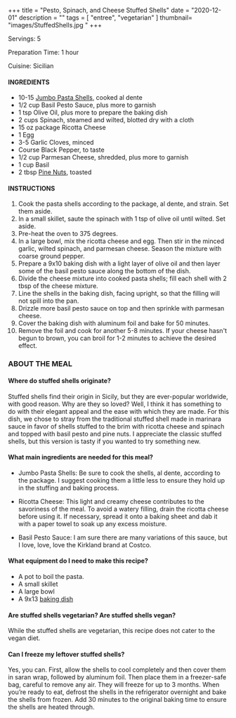 +++
title = "Pesto, Spinach, and Cheese Stuffed Shells"
date = "2020-12-01"
description = ""
tags = [
    "entree",
    "vegetarian"
]
thumbnail= "images/StuffedShells.jpg "
+++

Servings: 5 <!--more-->

Preparation Time: 1 hour

Cuisine: Sicilian 

#### INGREDIENTS 

* 10-15 [Jumbo Pasta Shells](https://amzn.to/3rUskFr), cooked al dente
* 1/2 cup Basil Pesto Sauce, plus more to garnish
* 1 tsp Olive Oil, plus more to prepare the baking dish
* 2 cups Spinach, steamed and wilted, blotted dry with a cloth
* 15 oz package Ricotta Cheese
* 1 Egg
* 3-5 Garlic Cloves, minced
* Course Black Pepper, to taste
* 1/2 cup Parmesan Cheese, shredded, plus more to garnish
* 1 cup Basil
* 2 tbsp [Pine Nuts](https://amzn.to/3amamWp), toasted 

#### INSTRUCTIONS 

1. Cook the pasta shells according to the package, al dente, and strain. Set them aside. 
2. In a small skillet, saute the spinach with 1 tsp of olive oil until wilted. Set aside. 
3. Pre-heat the oven to 375 degrees. 
4. In a large bowl, mix the ricotta cheese and egg. Then stir in the minced garlic, wilted spinach, and parmesan cheese. Season the mixture with coarse ground pepper.
5. Prepare a 9x10 baking dish with a light layer of olive oil and then layer some of the basil pesto sauce along the bottom of the dish. 
6. Divide the cheese mixture into cooked pasta shells; fill each shell with 2 tbsp of the cheese mixture. 
7. Line the shells in the baking dish, facing upright, so that the filling will not spill into the pan. 
8. Drizzle more basil pesto sauce on top and then sprinkle with parmesan cheese. 
9. Cover the baking dish with aluminum foil and bake for 50 minutes. 
10. Remove the foil and cook for another 5-8 minutes. If your cheese hasn't begun to brown, you can broil for 1-2 minutes to achieve the desired effect. 

### ABOUT THE MEAL

#### Where do stuffed shells originate? 
Stuffed shells find their origin in Sicily, but they are ever-popular worldwide, with good reason. Why are they so loved? Well, I think it has something to do with their elegant appeal and the ease with which they are made. For this dish, we chose to stray from the traditional stuffed shell made in marinara sauce in favor of shells stuffed to the brim with ricotta cheese and spinach and topped with basil pesto and pine nuts. I appreciate the classic stuffed shells, but this version is tasty if you wanted to try something new. 

#### What main ingredients are needed for this meal?

* Jumbo Pasta Shells: Be sure to cook the shells, al dente, according to the package. I suggest cooking them a little less to ensure they hold up in the stuffing and baking process.  

* Ricotta Cheese: This light and creamy cheese contributes to the savoriness of the meal. To avoid a watery filling, drain the ricotta cheese before using it. If necessary, spread it onto a baking sheet and dab it with a paper towel to soak up any excess moisture. 

* Basil Pesto Sauce: I am sure there are many variations of this sauce, but I love, love, love the Kirkland brand at Costco. 

#### What equipment do I need to make this recipe?

* A pot to boil the pasta. 
* A small skillet 
* A large bowl 
* A 9x13 [baking dish](https://amzn.to/3bNst8g)

#### Are stuffed shells vegetarian? Are stuffed shells vegan? 

While the stuffed shells are vegetarian, this recipe does not cater to the vegan diet. 

#### Can I freeze my leftover stuffed shells? 

Yes, you can. First, allow the shells to cool completely and then cover them in saran wrap, followed by aluminum foil. Then place them in a freezer-safe bag, careful to remove any air. They will freeze for up to 3 months. When you’re ready to eat, defrost the shells in the refrigerator overnight and bake the shells from frozen. Add 30 minutes to the original baking time to ensure the shells are heated through.   
